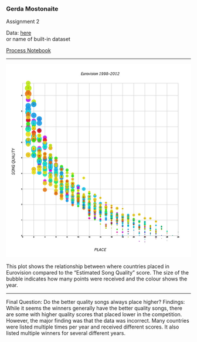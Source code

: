 ### Gerda Mostonaite

Assignment 2

Data: [here](https://public.tableau.com/s/resources?qt-overview_resources=1https://public.tableau.com/s/resources?qt-overview_resources=1)  
or name of built-in dataset

[Process Notebook](a2-Mostonaite.pdf)

---

![](a2-Mostonaite.jpg)

This plot shows the relationship between where countries placed in Eurovision compared to the “Estimated Song Quality” score. The size of the bubble indicates how many points were received and the colour shows the year.

---

Final Question: Do the better quality songs always place higher? 
Findings: While it seems the winners generally have the better quality songs, there are some with higher quality scores that placed lower in the competition. 
However, the major finding was that the data was incorrect. Many countries were listed multiple times per year and received different scores. It also listed multiple winners for several different years.